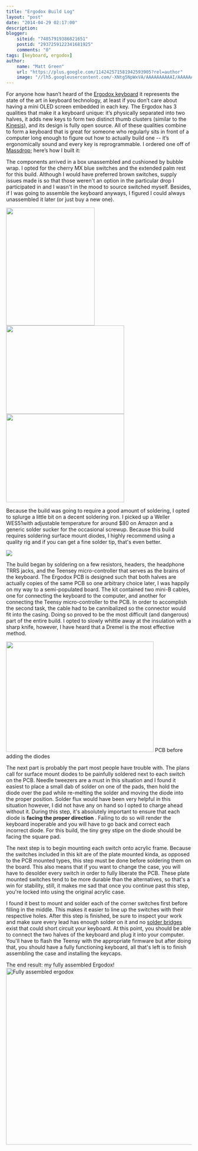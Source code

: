```yaml
---
title: "Ergodox Build Log"
layout: "post"
date: "2014-04-29 02:17:00"
description: 
blogger:
    siteid: "74857919386821651"
    postid: "2937259122341681925"
    comments: "0"
tags: [keyboard, ergodox]
author: 
    name: "Matt Green"
    url: "https://plus.google.com/114242571581942593905?rel=author"
    image: "//lh5.googleusercontent.com/-XNtg5NpWxVA/AAAAAAAAAAI/AAAAAAAAAMo/P-xg9PWMok4/s512-c/photo.jpg"
---
```



For anyone how hasn’t heard of the [Ergodox keyboard](http://ergodox.org/) it represents the state of the art in keyboard technology, at least if you don’t care about having a mini OLED screen embedded in each key. The Ergodox has 3 qualities that make it a keyboard unique: it’s physically separated into two halves, it adds new keys to form two distinct thumb clusters (similar to the [Kinesis](http://www.kinesis-ergo.com/shop/advantage-for-pc-mac/)), and its design is fully open source. All of these qualities combine to form a keyboard that is great for someone who regularly sits in front of a computer long enough to figure out how to actually build one -- it’s ergonomically sound and every key is reprogrammable. I ordered one off of [Massdrop](https://www.massdrop.com/home); here’s how I built it:


The components arrived in a box unassembled and cushioned by bubble wrap. I opted for the cherry MX blue switches and the extended palm rest for this build. Although I would have preferred brown switches, supply issues made is so that those weren't an option in the particular drop I participated in and I wasn't in the mood to source switched myself. Besides, if I was going to assemble the keyboard anyways, I figured I could always unassembled it later (or just buy a new one).

<img border="0" src="http://2.bp.blogspot.com/-7gGV__dd9IY/U1782TM65lI/AAAAAAAAAVY/8IY4pPeEAOE/s1600/IMG_20140225_193902.jpg" height="320" width="240">

<img border="0" src="http://3.bp.blogspot.com/-Y3eCchocE3A/U1786Gqxj_I/AAAAAAAAAVg/VmYW5qXoAmc/s1600/IMG_20140225_194000.jpg" height="240" width="320">

<img border="0" src="http://3.bp.blogspot.com/--P0TUjesEy0/U1786czSrxI/AAAAAAAAAVo/4ELRN29VtJM/s1600/IMG_20140227_215522.jpg" height="240" width="320">

Because the build was going to require a good amount of soldering, I opted to splurge a little bit on a decent soldering iron. I picked up a Weller WES51with adjustable temperature for around $80 on Amazon and a generic solder sucker for the occasional screwup. Because this build requires soldering surface mount diodes, I highly recommend using a quality rig and if you can get a fine solder tip, that's even better.

[![](http://1.bp.blogspot.com/-koxGLpIjPFk/U1787Ru2O6I/AAAAAAAAAV4/5OxWYNbfu28/s1600/IMG_20140428_171950.jpg)](http://1.bp.blogspot.com/-koxGLpIjPFk/U1787Ru2O6I/AAAAAAAAAV4/5OxWYNbfu28/s1600/IMG_20140428_171950.jpg)


The build began by soldering on a few resistors, headers, the headphone TRRS jacks, and the Teensey micro-controller that serves as the brains of the keyboard. The Ergodox PCB is designed such that both halves are actually copies of the same PCB so one arbitrary choice later, I was happily on my way to a semi-populated board. The kit contained two mini-B cables, one for connecting the keyboard to the computer, and another for connecting the Teensy micro-controller to the PCB. In order to accomplish the second task, the cable had to be cannibalized so the connector would fit into the casing. Doing so proved to be the most difficult (and dangerous) part of the entire build. I opted to slowly whittle away at the insulation with a sharp knife, however, I have heard that a Dremel is the most effective method.


<tbody>
<tr><td style="text-align: center;"><a href="http://3.bp.blogspot.com/-5rSK1lHs0HY/U1786biMsUI/AAAAAAAAAVk/dllqd4LC7bc/s1600/IMG_20140301_152137.jpg" imageanchor="1" style="margin-left: auto; margin-right: auto;"><img border="0" src="http://3.bp.blogspot.com/-5rSK1lHs0HY/U1786biMsUI/AAAAAAAAAVk/dllqd4LC7bc/s1600/IMG_20140301_152137.jpg" height="300" width="400"></a></td></tr>
<tr><td class="tr-caption" style="text-align: center;">PCB before adding the diodes</td></tr>
</tbody>


The next part is probably the part most people have trouble with. The plans call for surface mount diodes to be painfully soldered next to each switch on the PCB. Needle tweezers are a must in this situation and I found it easiest to place a small dab of solder on one of the pads, then hold the diode over the pad while re-melting the solder and moving the diode into the proper position. Solder flux would have been very helpful in this situation however, I did not have any on hand so I opted to charge ahead without it. During this step, it's absolutely important to ensure that each diode is **facing the proper direction** . Failing to do so will render the keyboard inoperable and you will have to go back and correct each incorrect diode. For this build, the tiny grey stipe on the diode should be facing the square pad.


The next step is to begin mounting each switch onto acrylic frame. Because the switches included in this kit are of the plate mounted kinda, as opposed to the PCB mounted types, this step must be done before soldering them on the board. This also means that if you want to change the case, you will have to desolder every switch in order to fully liberate the PCB. These plate mounted switches tend to be more durable than the alternatives, so that's a win for stability, still, it makes me sad that once you continue past this step, you're locked into using the original acrylic case.


I found it best to mount and solder each of the corner switches first before filling in the middle. This makes it easier to line up the switches with their respective holes. After this step is finished, be sure to inspect your work and make sure every lead has enough solder on it and no [solder bridges](https://learn.adafruit.com/adafruit-guide-excellent-soldering/common-problems) exist that could short circuit your keyboard. At this point, you should be able to connect the two halves of the keyboard and plug it into your computer. You'll have to flash the Teensy with the appropriate firmware but after doing that, you should have a fully functioning keyboard, all that's left is to finish assembling the case and installing the keycaps.

The end result: my fully assembled Ergodox!
<img alt="Fully assembled ergodox" border="0" src="http://3.bp.blogspot.com/-tcgCeaelnJw/U18I0h8ckEI/AAAAAAAAAWQ/FlpcAKq-tdo/s1600/IMG_20140428_190406.jpg" height="480" title="Fully assembled ergodox" width="640">
